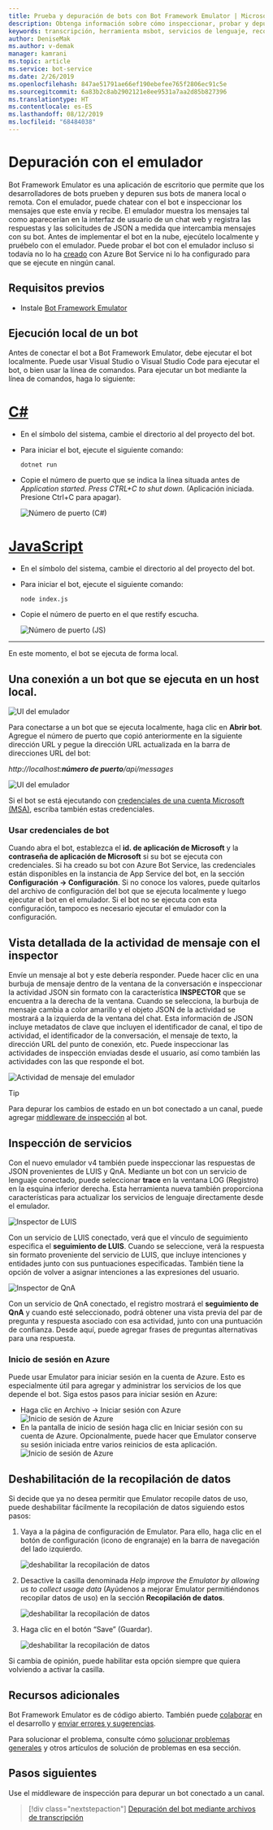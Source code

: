 ```yaml
---
title: Prueba y depuración de bots con Bot Framework Emulator | Microsoft Docs
description: Obtenga información sobre cómo inspeccionar, probar y depurar bots con la aplicación de escritorio Bot Framework Emulator.
keywords: transcripción, herramienta msbot, servicios de lenguaje, reconocimiento de voz
author: DeniseMak
ms.author: v-demak
manager: kamrani
ms.topic: article
ms.service: bot-service
ms.date: 2/26/2019
ms.openlocfilehash: 847ae51791ae66ef190ebefee765f2806ec91c5e
ms.sourcegitcommit: 6a83b2c8ab2902121e8ee9531a7aa2d85b827396
ms.translationtype: HT
ms.contentlocale: es-ES
ms.lasthandoff: 08/12/2019
ms.locfileid: "68484038"
---
```

# <a name="debug-with-the-emulator"></a>Depuración con el emulador

Bot Framework Emulator es una aplicación de escritorio que permite que los desarrolladores de bots prueben y depuren sus bots de manera local o remota. Con el emulador, puede chatear con el bot e inspeccionar los mensajes que este envía y recibe. El emulador muestra los mensajes tal como aparecerían en la interfaz de usuario de un chat web y registra las respuestas y las solicitudes de JSON a medida que intercambia mensajes con su bot. Antes de implementar el bot en la nube, ejecútelo localmente y pruébelo con el emulador. Puede probar el bot con el emulador incluso si todavía no lo ha [creado](./bot-service-quickstart.md) con Azure Bot Service ni lo ha configurado para que se ejecute en ningún canal.

## <a name="prerequisites"></a>Requisitos previos
- Instale [Bot Framework Emulator](https://aka.ms/Emulator-wiki-getting-started)

## <a name="run-a-bot-locally"></a>Ejecución local de un bot
Antes de conectar el bot a Bot Framework Emulator, debe ejecutar el bot localmente. Puede usar Visual Studio o Visual Studio Code para ejecutar el bot, o bien usar la línea de comandos. Para ejecutar un bot mediante la línea de comandos, haga lo siguiente:


# <a name="ctabcsharp"></a>[C#](#tab/csharp)

* En el símbolo del sistema, cambie el directorio al del proyecto del bot.
* Para iniciar el bot, ejecute el siguiente comando: 
    ```
    dotnet run
    ```
* Copie el número de puerto que se indica la línea situada antes de *Application started. Press CTRL+C to shut down.* (Aplicación iniciada. Presione Ctrl+C para apagar).

    ![Número de puerto (C#)](media/bot-service-debug-emulator/csharp_port_number.png)


# <a name="javascripttabjavascript"></a>[JavaScript](#tab/javascript)

* En el símbolo del sistema, cambie el directorio al del proyecto del bot.
* Para iniciar el bot, ejecute el siguiente comando:
    ```
    node index.js
    ```
* Copie el número de puerto en el que restify escucha.

    ![Número de puerto (JS)](media/bot-service-debug-emulator/js_port_number.png)
---

En este momento, el bot se ejecuta de forma local. 


## <a name="connect-to-a-bot-running-on-localhost"></a>Una conexión a un bot que se ejecuta en un host local.

![UI del emulador](media/emulator-v4/emulator-welcome.png)

Para conectarse a un bot que se ejecuta localmente, haga clic en **Abrir bot**. Agregue el número de puerto que copió anteriormente en la siguiente dirección URL y pegue la dirección URL actualizada en la barra de direcciones URL del bot:

*http://localhost:**número de puerto**/api/messages*

![UI del emulador](media/bot-service-debug-emulator/open_bot_emulator.png)

Si el bot se está ejecutando con [credenciales de una cuenta Microsoft (MSA)](#use-bot-credentials), escriba también estas credenciales.


### <a name="use-bot-credentials"></a>Usar credenciales de bot

Cuando abra el bot, establezca el **id. de aplicación de Microsoft** y la **contraseña de aplicación de Microsoft** si su bot se ejecuta con credenciales. Si ha creado su bot con Azure Bot Service, las credenciales están disponibles en la instancia de App Service del bot, en la sección **Configuración -> Configuración**. Si no conoce los valores, puede quitarlos del archivo de configuración del bot que se ejecuta localmente y luego ejecutar el bot en el emulador. Si el bot no se ejecuta con esta configuración, tampoco es necesario ejecutar el emulador con la configuración. 

## <a name="view-detailed-message-activity-with-the-inspector"></a>Vista detallada de la actividad de mensaje con el inspector

Envíe un mensaje al bot y este debería responder. Puede hacer clic en una burbuja de mensaje dentro de la ventana de la conversación e inspeccionar la actividad JSON sin formato con la característica **INSPECTOR** que se encuentra a la derecha de la ventana. Cuando se selecciona, la burbuja de mensaje cambia a color amarillo y el objeto JSON de la actividad se mostrará a la izquierda de la ventana del chat. Esta información de JSON incluye metadatos de clave que incluyen el identificador de canal, el tipo de actividad, el identificador de la conversación, el mensaje de texto, la dirección URL del punto de conexión, etc. Puede inspeccionar las actividades de inspección enviadas desde el usuario, así como también las actividades con las que responde el bot.

![Actividad de mensaje del emulador](media/emulator-v4/emulator-view-message-activity-03.png)

> [!TIP]
> Para depurar los cambios de estado en un bot conectado a un canal, puede agregar [middleware de inspección](bot-service-debug-inspection-middleware.md) al bot.

<!--
## Save and load conversations with bot transcripts

Activities in the emulator can be saved as transcripts. From an open live chat window, select **Save Transcript As** to the transcript file. The **Start Over** button can be used any time to clear a conversation and restart a connection to the bot.  

![Emulator save transcripts](media/emulator-v4/emulator-save-transcript.png)

To load transcripts, simply select **File > Open Transcript File** and select the transcript. A new Transcript window will open and render the message activity to the output window. 

![Emulator load transcripts](media/emulator-v4/emulator-load-transcript.png)
--->
<!---
## Add services 

You can easily add a LUIS app, QnA knowledge base, or dispatch model to your bot directly from the emulator. When the bot is loaded, select the services button on the far left of the emulator window. You will see options under the **Services** menu to add LUIS, QnA Maker, and Dispatch. 

To add a service app, simply click on the **+** button and select the service you want to add. You will be prompted to sign in to the Azure portal to add the service to the bot file, and connect the service to your bot application. 

> [!IMPORTANT]
> Adding services only works if you're using a `.bot` configuration file. Services will need to be added independently. For details on that, see [Manage bot resources](v4sdk/bot-file-basics.md) or the individual how to articles for the service you're trying to add.
>
> If you are not using a `.bot` file, the left pane won't have your services listed (even if your bot uses services) and will display *Services not available*.

![LUIS connect](media/emulator-v4/emulator-connect-luis-btn.png)

When either service is connected, you can go back to a live chat window and verify that your services are connected and working. 

![QnA connected](media/emulator-v4/emulator-view-message-activity.png)

--->

## <a name="inspect-services"></a>Inspección de servicios

Con el nuevo emulador v4 también puede inspeccionar las respuestas de JSON provenientes de LUIS y QnA. Mediante un bot con un servicio de lenguaje conectado, puede seleccionar **trace** en la ventana LOG (Registro) en la esquina inferior derecha. Esta herramienta nueva también proporciona características para actualizar los servicios de lenguaje directamente desde el emulador. 

![Inspector de LUIS](media/emulator-v4/emulator-luis-inspector.png)

Con un servicio de LUIS conectado, verá que el vínculo de seguimiento especifica el **seguimiento de LUIS**. Cuando se seleccione, verá la respuesta sin formato proveniente del servicio de LUIS, que incluye intenciones y entidades junto con sus puntuaciones especificadas. También tiene la opción de volver a asignar intenciones a las expresiones del usuario. 

![Inspector de QnA](media/emulator-v4/emulator-qna-inspector.png)

Con un servicio de QnA conectado, el registro mostrará el **seguimiento de QnA** y cuando esté seleccionado, podrá obtener una vista previa del par de pregunta y respuesta asociado con esa actividad, junto con una puntuación de confianza. Desde aquí, puede agregar frases de preguntas alternativas para una respuesta.

<!--## Configure ngrok

If you are using Windows and you are running the Bot Framework Emulator behind a firewall or other network boundary and want to connect to a bot that is hosted remotely, you must install and configure **ngrok** tunneling software. The Bot Framework Emulator integrates tightly with ngrok tunnelling software (developed by [inconshreveable][inconshreveable]), and can launch it automatically when it is needed.

Open the **Emulator Settings**, enter the path to ngrok, select whether or not to bypass ngrok for local addresses, and click **Save**.

![ngrok path](media/emulator-v4/emulator-ngrok-path.png)
-->

<!---## Login to Azure

You can use Emulator to login in to your Azure account. This is particularly helpful for you to add and manage services your bot depends on. 
See [above](#add-services) to learn more about services you can manage using the Emulator.
-->

### <a name="login-to-azure"></a>Inicio de sesión en Azure
Puede usar Emulator para iniciar sesión en la cuenta de Azure. Esto es especialmente útil para agregar y administrar los servicios de los que depende el bot. Siga estos pasos para iniciar sesión en Azure:
- Haga clic en Archivo -> Iniciar sesión con Azure ![Inicio de sesión de Azure](media/emulator-v4/emulator-azure-login.png)
- En la pantalla de inicio de sesión haga clic en Iniciar sesión con su cuenta de Azure. Opcionalmente, puede hacer que Emulator conserve su sesión iniciada entre varios reinicios de esta aplicación.
![Inicio de sesión de Azure](media/emulator-v4/emulator-azure-login-success.png)

## <a name="disabling-data-collection"></a>Deshabilitación de la recopilación de datos

Si decide que ya no desea permitir que Emulator recopile datos de uso, puede deshabilitar fácilmente la recopilación de datos siguiendo estos pasos:

1. Vaya a la página de configuración de Emulator. Para ello, haga clic en el botón de configuración (icono de engranaje) en la barra de navegación del lado izquierdo.

    ![deshabilitar la recopilación de datos](media/emulator-v4/emulator-disable-data-1.png)

2. Desactive la casilla denominada *Help improve the Emulator by allowing us to collect usage data* (Ayúdenos a mejorar Emulator permitiéndonos recopilar datos de uso) en la sección **Recopilación de datos**.

    ![deshabilitar la recopilación de datos](media/emulator-v4/emulator-disable-data-2.png)

3. Haga clic en el botón “Save” (Guardar).

    ![deshabilitar la recopilación de datos](media/emulator-v4/emulator-disable-data-3.png)
    
Si cambia de opinión, puede habilitar esta opción siempre que quiera volviendo a activar la casilla.

## <a name="additional-resources"></a>Recursos adicionales

Bot Framework Emulator es de código abierto. También puede [colaborar][EmulatorGithubContribute] en el desarrollo y [enviar errores y sugerencias][EmulatorGithubBugs].

Para solucionar el problema, consulte cómo [solucionar problemas generales](bot-service-troubleshoot-bot-configuration.md) y otros artículos de solución de problemas en esa sección.

## <a name="next-steps"></a>Pasos siguientes

Use el middleware de inspección para depurar un bot conectado a un canal.

> [!div class="nextstepaction"]
> [Depuración del bot mediante archivos de transcripción](bot-service-debug-inspection-middleware.md)

<!--
Saving a conversation to a transcript file allows you to quickly draft and replay a certain set of interactions for debugging.

> [!div class="nextstepaction"]
> [Debug your bot using transcript files](~/v4sdk/bot-builder-debug-transcript.md)
-->

<!-- Footnote-style URLs -->

[EmulatorGithubContribute]: https://github.com/Microsoft/BotFramework-Emulator/wiki/How-to-Contribute
[EmulatorGithubBugs]: https://github.com/Microsoft/BotFramework-Emulator/wiki/Submitting-Bugs-%26-Suggestions

[ngrokDownload]: https://ngrok.com/
[inconshreveable]: https://inconshreveable.com/
